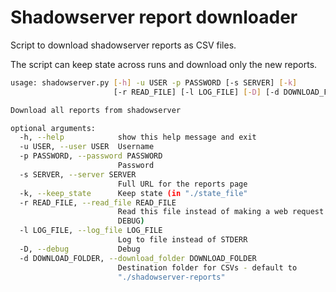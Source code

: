 Shadowserver report downloader
======================
Script to download shadowserver reports as CSV files.

The script can keep state across runs and download only the new reports.

```sh
usage: shadowserver.py [-h] -u USER -p PASSWORD [-s SERVER] [-k]
                       [-r READ_FILE] [-l LOG_FILE] [-D] [-d DOWNLOAD_FOLDER]

Download all reports from shadowserver

optional arguments:
  -h, --help            show this help message and exit
  -u USER, --user USER  Username
  -p PASSWORD, --password PASSWORD
                        Password
  -s SERVER, --server SERVER
                        Full URL for the reports page
  -k, --keep_state      Keep state (in "./state_file"
  -r READ_FILE, --read_file READ_FILE
                        Read this file instead of making a web request (for
                        DEBUG)
  -l LOG_FILE, --log_file LOG_FILE
                        Log to file instead of STDERR
  -D, --debug           Debug
  -d DOWNLOAD_FOLDER, --download_folder DOWNLOAD_FOLDER
                        Destination folder for CSVs - default to
                        "./shadowserver-reports"
```
